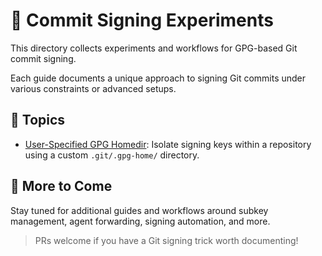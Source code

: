 # 🔐 Commit Signing Experiments

This directory collects experiments and workflows for GPG-based Git commit signing.

Each guide documents a unique approach to signing Git commits under various constraints or advanced setups.

## 📄 Topics

* [User-Specified GPG Homedir](./user-specified-homedir.md): Isolate signing keys within a repository using a custom 
`.git/.gpg-home/` directory.

## 🧭 More to Come

Stay tuned for additional guides and workflows around subkey management, agent forwarding, signing automation, and more.

> PRs welcome if you have a Git signing trick worth documenting!
